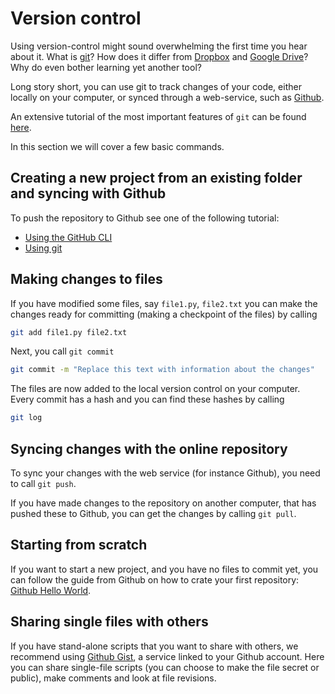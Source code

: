 # Version control

Using version-control might sound overwhelming the first time you hear about it.
What is [git](https://git-scm.com/)? How does it differ from [Dropbox](https://www.dropbox.com/) and [Google Drive](drive.google.com/)? Why do even bother learning yet another tool?

Long story short, you can use git to track changes of your code, either locally on your computer, or synced through a web-service, such as [Github](https://github.com/).

An extensive tutorial of the most important features of `git` can be found [here](https://git-scm.com/docs/gittutorial).

In this section we will cover a few basic commands.

## Creating a new project from an existing folder and syncing with Github
To push the repository to Github see one of the following tutorial:
- [Using the GitHub CLI](https://docs.github.com/en/get-started/importing-your-projects-to-github/importing-source-code-to-github/adding-locally-hosted-code-to-github#adding-a-local-repository-to-github-with-github-cli)
- [Using git](https://docs.github.com/en/get-started/importing-your-projects-to-github/importing-source-code-to-github/adding-locally-hosted-code-to-github#adding-a-local-repository-to-github-using-git)

## Making changes to files
If you have modified some files, say `file1.py`, `file2.txt` you can make the changes ready for committing (making a checkpoint of the files) by calling

```bash
git add file1.py file2.txt
```

Next, you call `git commit`

```bash
git commit -m "Replace this text with information about the changes"
```

The files are now added to the local version control on your computer.
Every commit has a hash and you can find these hashes by calling 
```bash
git log
```

## Syncing changes with the online repository
To sync your changes with the web service (for instance Github), you need to call `git push`.

If you have made changes to the repository on another computer, that has pushed these to Github, you can get the changes by calling `git pull`.

## Starting from scratch 
If you want to start a new project, and you have no files to commit yet, you can follow the guide from Github on how to crate your first repository:
[Github Hello World](https://docs.github.com/en/get-started/quickstart/hello-world).

## Sharing single files with others
If you have stand-alone scripts that you want to share with others, we recommend using [Github Gist](https://gist.github.com/), a service linked to your Github account. Here you can share single-file scripts (you can choose to make the file secret or public), make comments and look at file revisions.